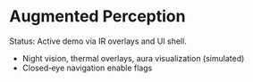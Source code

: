 # Augmented Perception

Status: Active demo via IR overlays and UI shell.

- Night vision, thermal overlays, aura visualization (simulated)
- Closed‑eye navigation enable flags

